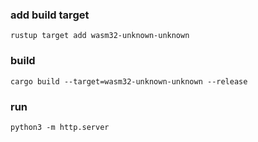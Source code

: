 ### add build target
```
rustup target add wasm32-unknown-unknown
```

### build
```
cargo build --target=wasm32-unknown-unknown --release
```
### run
```
python3 -m http.server
```
